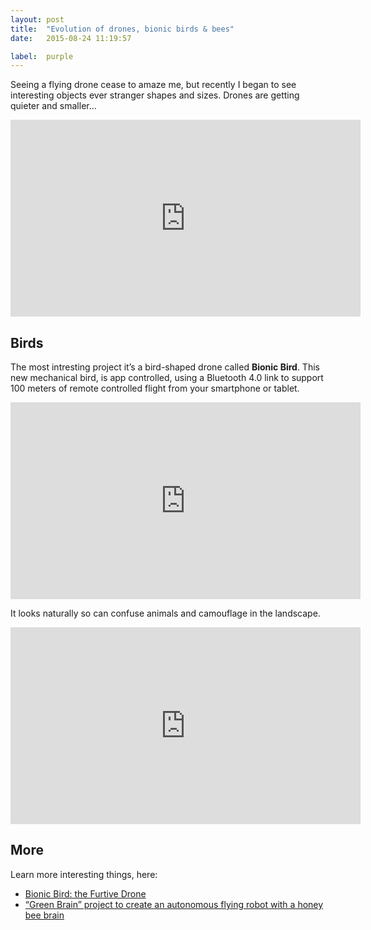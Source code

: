 ```yaml
---
layout: post
title:  "Evolution of drones, bionic birds & bees"
date:   2015-08-24 11:19:57

label:  purple
---
```


Seeing a flying drone cease to amaze me, but recently I began to see interesting objects ever stranger shapes and sizes. Drones are getting quieter and smaller...

<iframe width="560" height="315" src="https://www.youtube.com/embed/d5TdbMu8xc4" frameborder="0" allowfullscreen></iframe>

## Birds

The most intresting project it’s a bird-shaped drone called __Bionic Bird__. This new mechanical bird, is app controlled, using a Bluetooth 4.0 link to support 100 meters of remote controlled flight from your smartphone or tablet.

<iframe width="560" height="315" src="https://www.youtube.com/embed/hIp3ix4ZcS0" frameborder="0" allowfullscreen></iframe>

It looks naturally so can confuse animals and camouflage in the landscape.

<iframe width="560" height="315" src="https://www.youtube.com/embed/aMyGzUvhUZU" frameborder="0" allowfullscreen></iframe>

## More

Learn more interesting things, here:

- [Bionic Bird: the Furtive Drone](https://www.indiegogo.com/projects/bionic-bird-the-furtive-drone)
- [“Green Brain” project to create an autonomous flying robot with a honey bee brain](http://www.shef.ac.uk/news/nr/green-brain-honey-bee-model-sheffield-university-1.212235)

